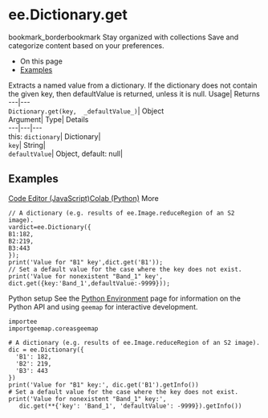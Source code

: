  
#  ee.Dictionary.get 
bookmark_borderbookmark Stay organized with collections  Save and categorize content based on your preferences. 
  * On this page
  * [Examples](https://developers.google.com/earth-engine/apidocs/ee-dictionary-get#examples)


Extracts a named value from a dictionary. If the dictionary does not contain the given key, then defaultValue is returned, unless it is null. 
Usage| Returns  
---|---  
`Dictionary.get(key,  _defaultValue_)`| Object  
Argument| Type| Details  
---|---|---  
this: `dictionary`| Dictionary|   
`key`| String|   
`defaultValue`| Object, default: null|   
## Examples
[Code Editor (JavaScript)](https://developers.google.com/earth-engine/apidocs/ee-dictionary-get#code-editor-javascript-sample)[Colab (Python)](https://developers.google.com/earth-engine/apidocs/ee-dictionary-get#colab-python-sample) More
```
// A dictionary (e.g. results of ee.Image.reduceRegion of an S2 image).
vardict=ee.Dictionary({
B1:182,
B2:219,
B3:443
});
print('Value for "B1" key',dict.get('B1'));
// Set a default value for the case where the key does not exist.
print('Value for nonexistent "Band_1" key',
dict.get({key:'Band_1',defaultValue:-9999}));
```
Python setup
See the [ Python Environment](https://developers.google.com/earth-engine/guides/python_install) page for information on the Python API and using `geemap` for interactive development.
```
importee
importgeemap.coreasgeemap
```
```
# A dictionary (e.g. results of ee.Image.reduceRegion of an S2 image).
dic = ee.Dictionary({
  'B1': 182,
  'B2': 219,
  'B3': 443
})
print('Value for "B1" key:', dic.get('B1').getInfo())
# Set a default value for the case where the key does not exist.
print('Value for nonexistent "Band_1" key:',
   dic.get(**{'key': 'Band_1', 'defaultValue': -9999}).getInfo())
```

